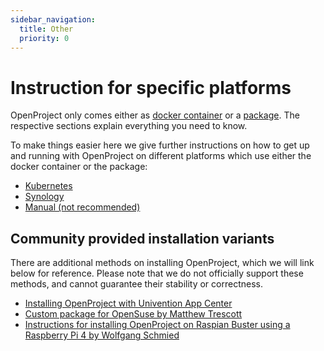 ```yaml
---
sidebar_navigation:
  title: Other
  priority: 0
---
```


# Instruction for specific platforms

OpenProject only comes either as [docker container](../docker/) or a [package](../packaged/).
The respective sections explain everything you need to know.

To make things easier here we give further instructions on how to get up and running with OpenProject
on different platforms which use either the docker container or the package:

* [Kubernetes](../kubernetes)
* [Synology](../synology)
* [Manual (not recommended)](../manual)

## Community provided installation variants

There are additional methods on installing OpenProject, which we will link below for reference. Please note that we do not officially support these methods, and cannot guarantee their stability or correctness.

* [Installing OpenProject with Univention App Center](../univention)
* [Custom package for OpenSuse by Matthew Trescott](https://en.opensuse.org/User:Matthewtrescott/OpenProject)
* [Instructions for installing OpenProject on Raspian Buster using a Raspberry Pi 4 by Wolfgang Schmied](https://github.com/madewhatnow/OpenProjectRaspberryPi)
